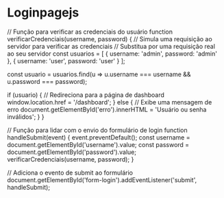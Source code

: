 # Loginpagejs
// Função para verificar as credenciais do usuário
function verificarCredenciais(username, password) {
  // Simula uma requisição ao servidor para verificar as credenciais
  // Substitua por uma requisição real ao seu servidor
  const usuarios = [
    { username: 'admin', password: 'admin' },
    { username: 'user', password: 'user' }
  ];

  const usuario = usuarios.find(u => u.username === username && u.password === password);

  if (usuario) {
    // Redireciona para a página de dashboard
    window.location.href = '/dashboard';
  } else {
    // Exibe uma mensagem de erro
    document.getElementById('erro').innerHTML = 'Usuário ou senha inválidos';
  }
}

// Função para lidar com o envio do formulário de login
function handleSubmit(event) {
  event.preventDefault();
  const username = document.getElementById('username').value;
  const password = document.getElementById('password').value;
  verificarCredenciais(username, password);
}

// Adiciona o evento de submit ao formulário
document.getElementById('form-login').addEventListener('submit', handleSubmit);
